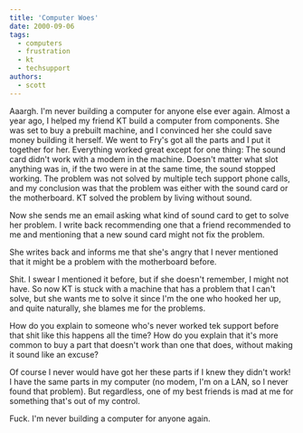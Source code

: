 ```yaml
---
title: 'Computer Woes'
date: 2000-09-06
tags:
  - computers
  - frustration
  - kt
  - techsupport
authors:
  - scott
---
```


Aaargh. I'm never building a computer for anyone else ever again. Almost a year ago, I helped my friend KT build a computer from components. She was set to buy a prebuilt machine, and I convinced her she could save money building it herself. We went to Fry's got all the parts and I put it together for her. Everything worked great except for one thing: The sound card didn't work with a modem in the machine. Doesn't matter what slot anything was in, if the two were in at the same time, the sound stopped working. The problem was not solved by multiple tech support phone calls, and my conclusion was that the problem was either with the sound card or the motherboard. KT solved the problem by living without sound.

Now she sends me an email asking what kind of sound card to get to solve her problem. I write back recommending one that a friend recommended to me and mentioning that a new sound card might not fix the problem.

She writes back and informs me that she's angry that I never mentioned that it might be a problem with the motherboard before.

Shit. I swear I mentioned it before, but if she doesn't remember, I might not have. So now KT is stuck with a machine that has a problem that I can't solve, but she wants me to solve it since I'm the one who hooked her up, and quite naturally, she blames me for the problems.

How do you explain to someone who's never worked tek support before that shit like this happens all the time? How do you explain that it's more common to buy a part that doesn't work than one that does, without making it sound like an excuse?

Of course I never would have got her these parts if I knew they didn't work! I have the same parts in my computer (no modem, I'm on a LAN, so I never found that problem). But regardless, one of my best friends is mad at me for something that's out of my control.

Fuck. I'm never building a computer for anyone again.

